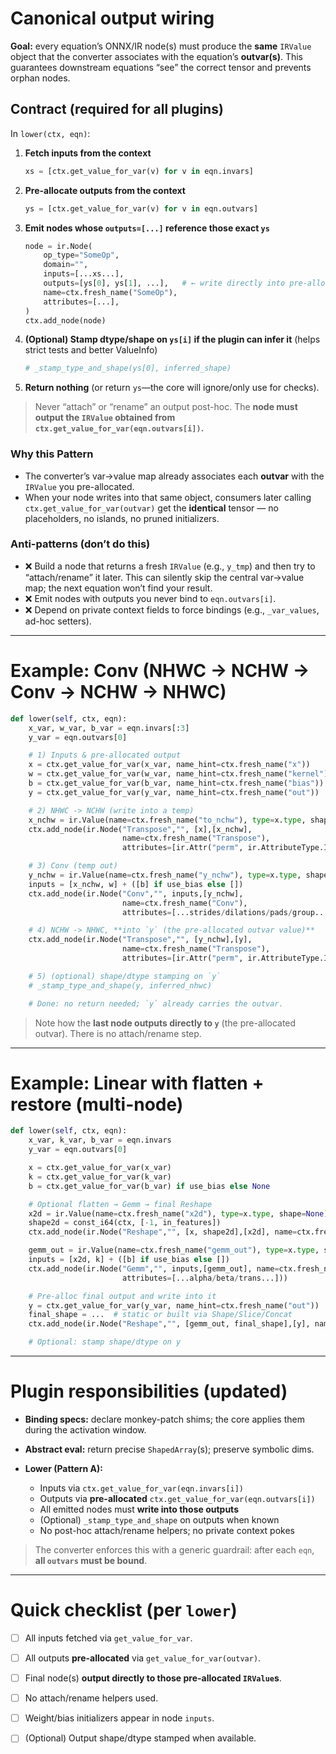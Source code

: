 
# Canonical output wiring 

**Goal:** every equation’s ONNX/IR node(s) must produce the **same** `IRValue` object that the converter associates with the equation’s **outvar(s)**. This guarantees downstream equations “see” the correct tensor and prevents orphan nodes.

## Contract (required for all plugins)

In `lower(ctx, eqn)`:

1. **Fetch inputs from the context**

   ```python
   xs = [ctx.get_value_for_var(v) for v in eqn.invars]
   ```
2. **Pre-allocate outputs from the context**

   ```python
   ys = [ctx.get_value_for_var(v) for v in eqn.outvars]
   ```
3. **Emit nodes whose `outputs=[...]` reference those exact `ys`**

   ```python
   node = ir.Node(
       op_type="SomeOp",
       domain="",
       inputs=[...xs...],
       outputs=[ys[0], ys[1], ...],   # ← write directly into pre-allocated out slots
       name=ctx.fresh_name("SomeOp"),
       attributes=[...],
   )
   ctx.add_node(node)
   ```
4. **(Optional) Stamp dtype/shape on `ys[i]` if the plugin can infer it**
   (helps strict tests and better ValueInfo)

   ```python
   # _stamp_type_and_shape(ys[0], inferred_shape)
   ```
5. **Return nothing** (or return `ys`—the core will ignore/only use for checks).

> Never “attach” or “rename” an output post-hoc. The **node must output the `IRValue` obtained from `ctx.get_value_for_var(eqn.outvars[i])`.**

### Why this Pattern 

* The converter’s var→value map already associates each **outvar** with the `IRValue` you pre-allocated.
* When your node writes into that same object, consumers later calling `ctx.get_value_for_var(outvar)` get the **identical** tensor — no placeholders, no islands, no pruned initializers.

### Anti-patterns (don’t do this)

* ❌ Build a node that returns a fresh `IRValue` (e.g., `y_tmp`) and then try to “attach/rename” it later.
  This can silently skip the central var→value map; the next equation won’t find your result.
* ❌ Emit nodes with outputs you never bind to `eqn.outvars[i]`.
* ❌ Depend on private context fields to force bindings (e.g., `_var_values`, ad-hoc setters).  

---

# Example: Conv (NHWC → NCHW → Conv → NCHW → NHWC)

```python
def lower(self, ctx, eqn):
    x_var, w_var, b_var = eqn.invars[:3]
    y_var = eqn.outvars[0]

    # 1) Inputs & pre-allocated output
    x = ctx.get_value_for_var(x_var, name_hint=ctx.fresh_name("x"))
    w = ctx.get_value_for_var(w_var, name_hint=ctx.fresh_name("kernel"))
    b = ctx.get_value_for_var(b_var, name_hint=ctx.fresh_name("bias")) if use_bias else None
    y = ctx.get_value_for_var(y_var, name_hint=ctx.fresh_name("out"))   # ← Pattern A

    # 2) NHWC -> NCHW (write into a temp)
    x_nchw = ir.Value(name=ctx.fresh_name("to_nchw"), type=x.type, shape=None)
    ctx.add_node(ir.Node("Transpose","", [x],[x_nchw],
                         name=ctx.fresh_name("Transpose"),
                         attributes=[ir.Attr("perm", ir.AttributeType.INTS, (0,3,1,2))]))

    # 3) Conv (temp out)
    y_nchw = ir.Value(name=ctx.fresh_name("y_nchw"), type=x.type, shape=None)
    inputs = [x_nchw, w] + ([b] if use_bias else [])
    ctx.add_node(ir.Node("Conv","", inputs,[y_nchw],
                         name=ctx.fresh_name("Conv"),
                         attributes=[...strides/dilations/pads/group...]))

    # 4) NCHW -> NHWC, **into `y` (the pre-allocated outvar value)**
    ctx.add_node(ir.Node("Transpose","", [y_nchw],[y],
                         name=ctx.fresh_name("Transpose"),
                         attributes=[ir.Attr("perm", ir.AttributeType.INTS, (0,2,3,1))]))

    # 5) (optional) shape/dtype stamping on `y`
    # _stamp_type_and_shape(y, inferred_nhwc)

    # Done: no return needed; `y` already carries the outvar.
```

> Note how the **last node outputs directly to `y`** (the pre-allocated outvar). There is no attach/rename step.

---

# Example: Linear with flatten + restore (multi-node)

```python
def lower(self, ctx, eqn):
    x_var, k_var, b_var = eqn.invars
    y_var = eqn.outvars[0]

    x = ctx.get_value_for_var(x_var)
    k = ctx.get_value_for_var(k_var)
    b = ctx.get_value_for_var(b_var) if use_bias else None

    # Optional flatten → Gemm → final Reshape
    x2d = ir.Value(name=ctx.fresh_name("x2d"), type=x.type, shape=None)
    shape2d = const_i64(ctx, [-1, in_features])
    ctx.add_node(ir.Node("Reshape","", [x, shape2d],[x2d], name=ctx.fresh_name("Reshape")))

    gemm_out = ir.Value(name=ctx.fresh_name("gemm_out"), type=x.type, shape=None)
    inputs = [x2d, k] + ([b] if use_bias else [])
    ctx.add_node(ir.Node("Gemm","", inputs,[gemm_out], name=ctx.fresh_name("Gemm"),
                         attributes=[...alpha/beta/trans...]))

    # Pre-alloc final output and write into it
    y = ctx.get_value_for_var(y_var, name_hint=ctx.fresh_name("out"))    # ← Pattern A
    final_shape = ...  # static or built via Shape/Slice/Concat
    ctx.add_node(ir.Node("Reshape","", [gemm_out, final_shape],[y], name=ctx.fresh_name("Reshape")))

    # Optional: stamp shape/dtype on y
```

---

# Plugin responsibilities (updated)

* **Binding specs:** declare monkey-patch shims; the core applies them during the activation window.
* **Abstract eval:** return precise `ShapedArray`(s); preserve symbolic dims.
* **Lower (Pattern A):**

  * Inputs via `ctx.get_value_for_var(eqn.invars[i])`
  * Outputs via **pre-allocated** `ctx.get_value_for_var(eqn.outvars[i])`
  * All emitted nodes must **write into those outputs**
  * (Optional) `_stamp_type_and_shape` on outputs when known
  * No post-hoc attach/rename helpers; no private context pokes

> The converter enforces this with a generic guardrail: after each `eqn`, **all `outvars` must be bound**.
 
---

# Quick checklist (per `lower`)

* [ ] All inputs fetched via `get_value_for_var`.
* [ ] All outputs **pre-allocated** via `get_value_for_var(outvar)`.
* [ ] Final node(s) **output directly to those pre-allocated `IRValue`s**.
* [ ] No attach/rename helpers used.
* [ ] Weight/bias initializers appear in node `inputs`.
* [ ] (Optional) Output shape/dtype stamped when available.

 
